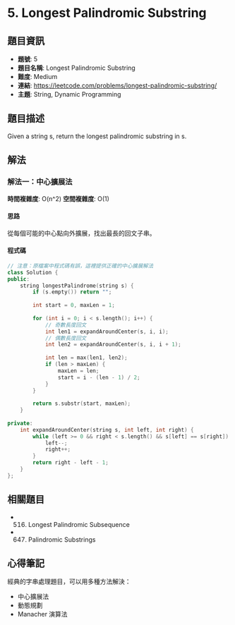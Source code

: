 # 5. Longest Palindromic Substring

## 題目資訊
- **題號**: 5
- **題目名稱**: Longest Palindromic Substring
- **難度**: Medium
- **連結**: https://leetcode.com/problems/longest-palindromic-substring/
- **主題**: String, Dynamic Programming

## 題目描述

Given a string s, return the longest palindromic substring in s.

## 解法

### 解法一：中心擴展法
**時間複雜度**: O(n^2)
**空間複雜度**: O(1)

#### 思路
從每個可能的中心點向外擴展，找出最長的回文子串。

#### 程式碼
```cpp
// 注意：原檔案中程式碼有誤，這裡提供正確的中心擴展解法
class Solution {
public:
    string longestPalindrome(string s) {
        if (s.empty()) return "";
        
        int start = 0, maxLen = 1;
        
        for (int i = 0; i < s.length(); i++) {
            // 奇數長度回文
            int len1 = expandAroundCenter(s, i, i);
            // 偶數長度回文
            int len2 = expandAroundCenter(s, i, i + 1);
            
            int len = max(len1, len2);
            if (len > maxLen) {
                maxLen = len;
                start = i - (len - 1) / 2;
            }
        }
        
        return s.substr(start, maxLen);
    }
    
private:
    int expandAroundCenter(string s, int left, int right) {
        while (left >= 0 && right < s.length() && s[left] == s[right]) {
            left--;
            right++;
        }
        return right - left - 1;
    }
};
```

## 相關題目
- 516. Longest Palindromic Subsequence
- 647. Palindromic Substrings

## 心得筆記
經典的字串處理題目，可以用多種方法解決：
- 中心擴展法
- 動態規劃
- Manacher 演算法